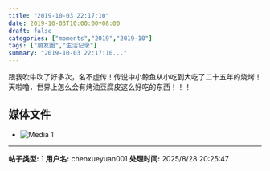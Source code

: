 ```yaml
---
title: "2019-10-03 22:17:10"
date: 2019-10-03T10:00:00+08:00
draft: false
categories: ["moments","2019","2019-10"]
tags: ["朋友圈","生活记录"]
summary: "2019-10-03 22:17:10..."
---
```


跟我吹牛吹了好多次，名不虚传！传说中小鲸鱼从小吃到大吃了二十五年的烧烤！天啦噜，世界上怎么会有烤油豆腐皮这么好吃的东西！！！

## 媒体文件

- ![Media 1](/Moments/photos/2019-10-03/201910032217100.jpg)

---

**帖子类型:** 1
**用户名:** chenxueyuan001
**处理时间:** 2025/8/28 20:25:47